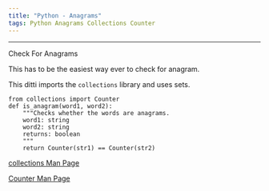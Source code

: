 ```yaml
---
title: "Python - Anagrams"
tags: Python Anagrams Collections Counter
---
```



<hr>
Check For Anagrams

This has to be the easiest way ever to check for anagram.

This ditti imports the `collections` library and uses sets.

```
from collections import Counter
def is_anagram(word1, word2):
    """Checks whether the words are anagrams.
    word1: string
    word2: string
    returns: boolean
    """
    return Counter(str1) == Counter(str2) 
```


[collections Man Page](https)


[Counter Man Page](https)

